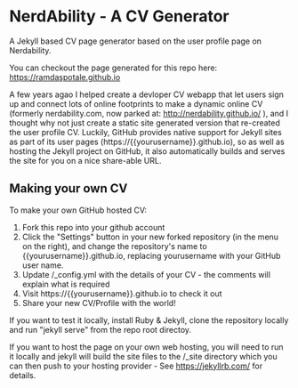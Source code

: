 # NerdAbility - A CV Generator

A Jekyll based CV page generator based on the user profile page on Nerdability.

You can checkout the page generated for this repo here: https://ramdaspotale.github.io

A few years agao I helped create a devloper CV webapp that let users sign up and connect lots of online footprints to make a dynamic online CV (formerly nerdability.com, now parked at: http://nerdability.github.io/ ), and I thought why not just create a static site generated version that re-created the user profile CV. Luckily, GitHub provides native support for Jekyll sites as part of its user pages (https://{{yourusername}}.github.io), so as well as hosting the Jekyll project on GitHub, it also automatically builds and serves the site for you on a nice share-able URL.

## Making your own CV

To make your own GitHub hosted CV:

1. Fork this repo into your github account
2. Click the "Settings" button in your new forked repository (in the menu on the right), and change the repository's name to {{yourusername}}.github.io, replacing yourusername with your GitHub user name.
3. Update /\_config.yml with the details of your CV - the comments will explain what is required
4. Visit https://{{yourusername}}.github.io to check it out
5. Share your new CV/Profile with the world!

If you want to test it locally, install Ruby & Jekyll, clone the repository locally and run "jekyll serve" from the repo root directoy.

If you want to host the page on your own web hosting, you will need to run it locally and jekyll will build the site files to the /\_site directory which you can then push to your hosting provider - See https://jekyllrb.com/ for details.
